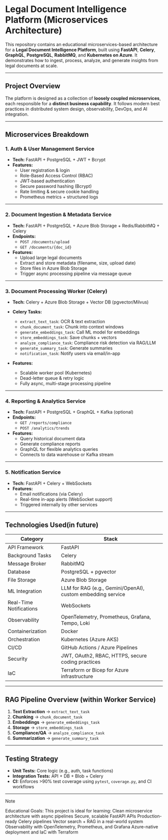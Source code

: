 
# Legal Document Intelligence Platform (Microservices Architecture)

This repository contains an educational microservices-based architecture for a **Legal Document Intelligence Platform**, built using **FastAPI**, **Celery**, **GraphQL**, **PostgreSQL**, **RabbitMQ**, and **Kubernetes on Azure**. It demonstrates how to ingest, process, analyze, and generate insights from legal documents at scale.

---

## Project Overview

The platform is designed as a collection of **loosely coupled microservices**, each responsible for a **distinct business capability**. It follows modern best practices in distributed system design, observability, DevOps, and AI integration.

---

## Microservices Breakdown

### 1. Auth & User Management Service

- **Tech:** FastAPI + PostgreSQL + JWT + Bcrypt
- **Features:**
  - User registration & login
  - Role-Based Access Control (RBAC)
  - JWT-based authentication
  - Secure password hashing (Bcrypt)
  - Rate limiting & secure cookie handling
  - Prometheus metrics + structured logs

---

### 2. Document Ingestion & Metadata Service

- **Tech:** FastAPI + PostgreSQL + Azure Blob Storage + Redis/RabbitMQ + Celery
- **Endpoints:**
  - `POST /documents/upload`
  - `GET /documents/{doc_id}`
- **Features:**
  - Upload large legal documents
  - Extract and store metadata (filename, size, upload date)
  - Store files in Azure Blob Storage
  - Trigger async processing pipeline via message queue

---

### 3. Document Processing Worker (Celery)

- **Tech:** Celery + Azure Blob Storage + Vector DB (pgvector/Milvus)
- **Celery Tasks:**
  - `extract_text_task`: OCR & text extraction
  - `chunk_document_task`: Chunk into context windows
  - `generate_embeddings_task`: Call ML model for embeddings
  - `store_embeddings_task`: Save chunks + vectors
  - `analyze_compliance_task`: Compliance risk detection via RAG/LLM
  - `generate_summary_task`: Generate summaries
  - `notification_task`: Notify users via email/in-app

- **Features:**
  - Scalable worker pool (Kubernetes)
  - Dead-letter queue & retry logic
  - Fully async, multi-stage processing pipeline

---

### 4. Reporting & Analytics Service

- **Tech:** FastAPI + PostgreSQL + GraphQL + Kafka (optional)
- **Endpoints:**
  - `GET /reports/compliance`
  - `POST /analytics/trends`
- **Features:**
  - Query historical document data
  - Generate compliance reports
  - GraphQL for flexible analytics queries
  - Connects to data warehouse or Kafka stream

---

### 5. Notification Service

- **Tech:** FastAPI + Celery + WebSockets
- **Features:**
  - Email notifications (via Celery)
  - Real-time in-app alerts (WebSocket support)
  - Triggered internally by other services

---

## Technologies Used(in future)

| Category               | Stack                                                                 |
|------------------------|-----------------------------------------------------------------------|
| API Framework          | FastAPI                                                              |
| Background Tasks       | Celery                                                               |
| Message Broker         | RabbitMQ                                                    |
| Database               | PostgreSQL + pgvector                                                |
| File Storage           | Azure Blob Storage                                                   |
| ML Integration         | LLM for RAG (e.g., Gemini/OpenAI), custom embedding service          |
| Real-Time Notifications| WebSockets                                                           |
| Observability          | OpenTelemetry, Prometheus, Grafana, Tempo, Loki                      |
| Containerization       | Docker                                                               |
| Orchestration          | Kubernetes (Azure AKS)                                               |
| CI/CD                  | GitHub Actions / Azure Pipelines                                     |
| Security               | JWT, OAuth2, RBAC, HTTPS, secure coding practices                    |
| IaC                    | Terraform or Bicep for Azure infrastructure                          |

---

## RAG Pipeline Overview (within Worker Service)

1. **Text Extraction** → `extract_text_task`
2. **Chunking** → `chunk_document_task`
3. **Embeddings** → `generate_embeddings_task`
4. **Storage** → `store_embeddings_task`
5. **Compliance/QA** → `analyze_compliance_task`
6. **Summarization** → `generate_summary_task`

---

## Testing Strategy

- **Unit Tests:** Core logic (e.g., auth, task functions)
- **Integration Tests:** API + DB + Blob + Celery
- **CI:** Enforces >90% test coverage using `pytest`, `coverage.py`, and CI workflows

---

> [!NOTE]
> Educational Goals:
> This project is ideal for learning:
> Clean microservice architecture with async pipelines
> Secure, scalable FastAPI APIs
> Production-ready Celery pipelines
> Vector search + RAG in a real-world system
> Observability with OpenTelemetry, Prometheus, and Grafana
> Azure-native deployment and IaC with Terraform
